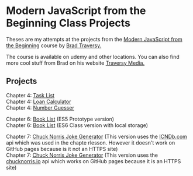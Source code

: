 # Modern JavaScript from the Beginning Class Projects
Theses are my attempts at the projects from the [Modern JavaScript from the Beginning](https://www.udemy.com/course/modern-javascript-from-the-beginning/) course by [Brad Traversy.](https://www.linkedin.com/in/bradtraversy/)

The course is available on udemy and other locations. You can also find more cool stuff from Brad on his website [Traversy Media.](https://www.traversymedia.com/)

## Projects

Chapter 4: [Task List](https://thebimsider.github.io/modern-javascript-projects/task-list/)  
Chapter 4: [Loan Calculator](https://thebimsider.github.io/modern-javascript-projects/loan-calculator/)    
Chapter 4: [Number Guesser](https://thebimsider.github.io/modern-javascript-projects/number-guesser/)  

Chapter 6: [Book List](https://thebimsider.github.io/modern-javascript-projects/booklist-es5/) (ES5 Prototype version)   
Chapter 6: [Book List](https://thebimsider.github.io/modern-javascript-projects/booklist-es6/) (ES6 Class version with local storage)   

Chapter 7: [Chuck Norris Joke Generator](https://thebimsider.github.io/modern-javascript-projects/chucknorrisjokes/) (This version uses the [ICNDb.com](http://www.icndb.com/api/) api which was used in the chapte rlesson. However it doesn't work on GitHub pages because is it not an HTTPS site)   
Chapter 7: [Chuck Norris Joke Generator](https://thebimsider.github.io/modern-javascript-projects/chucknorrisjokes_https/) (This version uses the [chucknorris.io](https://api.chucknorris.io/) api which works on GitHub pages because it is an HTTPS site)     
